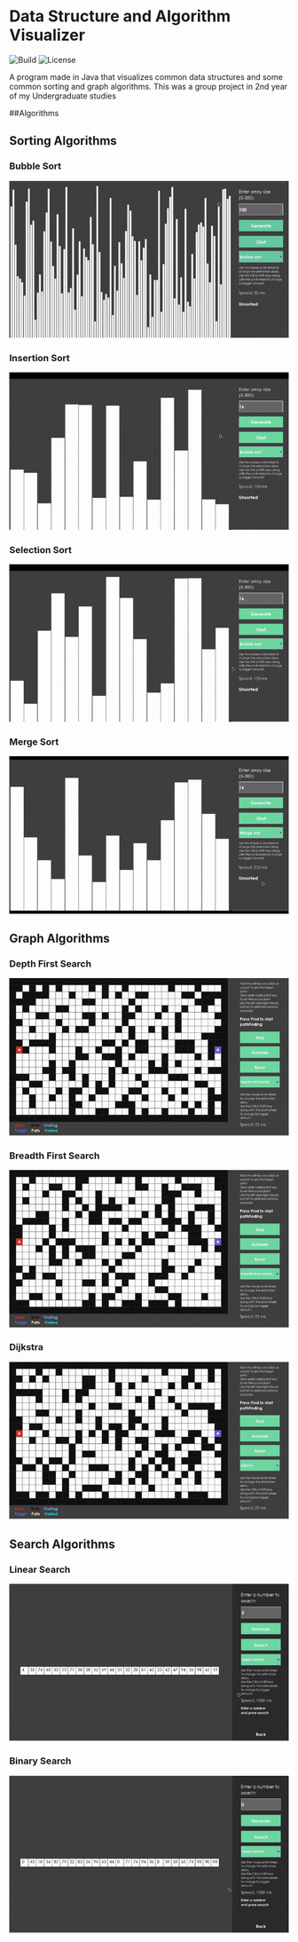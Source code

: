 # Data Structure and Algorithm Visualizer
![Build](https://img.shields.io/badge/build-passing-lightgreen.svg) ![License](https://img.shields.io/badge/license-MIT-orange.svg)

A program made in Java that visualizes common data structures and some common sorting and graph algorithms. This was a group project in 2nd year of my Undergraduate studies


##Algorithms

## Sorting Algorithms
### Bubble Sort
![Bubble Sort](demos/bubblesort.gif)

### Insertion Sort
![Insertion Sort](demos/insertionsort.gif)

### Selection Sort
![Selection Sort](demos/selectionsort.gif)

### Merge Sort
![Merge Sort](demos/mergesort.gif)


## Graph Algorithms
### Depth First Search
![Depth First Search](demos/dfs.gif)

### Breadth First Search
![Breadth First Search](demos/bfs.gif)

### Dijkstra
![Dijkstra](demos/dijkstra.gif)


## Search Algorithms
### Linear Search
![Linear Search](demos/linearsearch.gif)

### Binary Search
![Binary Search](demos/binarysearch.gif)